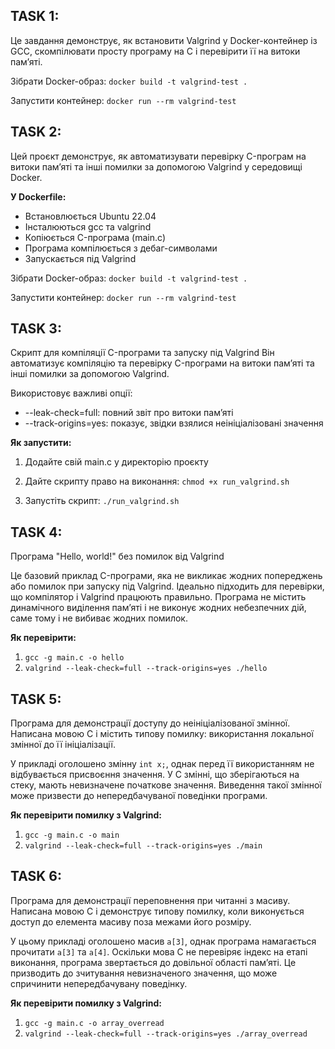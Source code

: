 ## TASK 1:

Це завдання демонструє, як встановити Valgrind у Docker-контейнер із GCC, скомпілювати просту програму на C і перевірити її на витоки пам’яті.

Зібрати Docker-образ:
`docker build -t valgrind-test .`

Запустити контейнер:
`docker run --rm valgrind-test`

## TASK 2:

Цей проєкт демонструє, як автоматизувати перевірку C-програм на витоки пам’яті та інші помилки за допомогою Valgrind у середовищі Docker.

**У Dockerfile:**
- Встановлюється Ubuntu 22.04
- Інсталюються gcc та valgrind
- Копіюється C-програма (main.c)
- Програма компілюється з дебаг-символами
- Запускається під Valgrind

Зібрати Docker-образ:
`docker build -t valgrind-test .`

Запустити контейнер:
`docker run --rm valgrind-test`

## TASK 3:

Скрипт для компіляції C-програми та запуску під Valgrind
Він автоматизує компіляцію та перевірку C-програми на витоки пам’яті та інші помилки за допомогою Valgrind.

Використовує важливі опції:
- --leak-check=full: повний звіт про витоки пам’яті
- --track-origins=yes: показує, звідки взялися неініціалізовані значення

**Як запустити:**

1. Додайте свій main.c у директорію проєкту

2. Дайте скрипту право на виконання:
`chmod +x run_valgrind.sh`

3. Запустіть скрипт:
`./run_valgrind.sh`

## TASK 4:

Програма "Hello, world!" без помилок від Valgrind

Це базовий приклад C-програми, яка не викликає жодних попереджень або помилок при запуску під Valgrind. Ідеально підходить для перевірки, що компілятор і Valgrind працюють правильно. Програма не містить динамічного виділення пам’яті і не виконує жодних небезпечних дій, саме тому і не вибиває жодних помилок.

**Як перевірити:**
1. `gcc -g main.c -o hello`
2. `valgrind --leak-check=full --track-origins=yes ./hello`

## TASK 5:

Програма для демонстрації доступу до неініціалізованої змінної.  
Написана мовою C і містить типову помилку: використання локальної змінної до її ініціалізації.

У прикладі оголошено змінну `int x;`, однак перед її використанням не відбувається присвоєння значення. У C змінні, що зберігаються на стеку, мають невизначене початкове значення. Виведення такої змінної може призвести до непередбачуваної поведінки програми.

**Як перевірити помилку з Valgrind:**
1. `gcc -g main.c -o main`
2. `valgrind --leak-check=full --track-origins=yes ./main`

## TASK 6:

Програма для демонстрації переповнення при читанні з масиву.  
Написана мовою C і демонструє типову помилку, коли виконується доступ до елемента масиву поза межами його розміру.

У цьому прикладі оголошено масив `a[3]`, однак програма намагається прочитати `a[3]` та `a[4]`. Оскільки мова C не перевіряє індекс на етапі виконання, програма звертається до довільної області пам’яті. Це призводить до зчитування невизначеного значення, що може спричинити непередбачувану поведінку.

**Як перевірити помилку з Valgrind:**

1. `gcc -g main.c -o array_overread`
2. `valgrind --leak-check=full --track-origins=yes ./array_overread`

